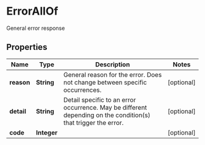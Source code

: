 

# ErrorAllOf

General error response

## Properties

Name | Type | Description | Notes
------------ | ------------- | ------------- | -------------
**reason** | **String** | General reason for the error. Does not change between specific occurrences. |  [optional]
**detail** | **String** | Detail specific to an error occurrence. May be different depending on the condition(s) that trigger the error. |  [optional]
**code** | **Integer** |  |  [optional]



